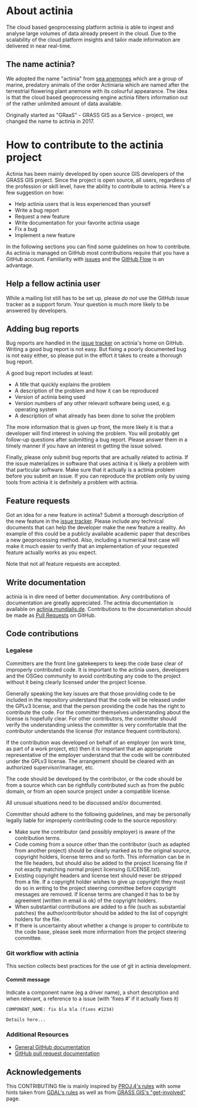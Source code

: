 # About actinia

The cloud based geoprocessing platform actinia is able to ingest and
analyse large volumes of data already present in the cloud. Due to the
scalability of the cloud platform insights and tailor made information
are delivered in near real-time.

## The name actinia?

We adopted the name "actinia" from [sea anemones](https://en.wikipedia.org/wiki/Sea_anemone)
which are a group of marine, predatory animals of the order Actiniaria which are named
after the terrestrial flowering plant anemone with its colourful
appearance. The idea is that the cloud based geoprocessing engine
actinia filters information out of the rather unlimited amount of data
available.

Originally started as "GRaaS" - GRASS GIS as a Service - project, we changed the
name to actinia in 2017.

# How to contribute to the actinia project

Actinia has been mainly developed by open source GIS developers of the GRASS GIS project.
Since the project is open source, all users, regardless of the profession or skill level,
have the ability to contribute to actinia. Here's a few suggestion on how:

* Help actinia users that is less experienced than yourself
* Write a bug report
* Request a new feature
* Write documentation for your favorite actinia usage
* Fix a bug
* Implement a new feature

In the following sections you can find some guidelines on how to contribute.
As actinia is managed on GitHub most contributions require that you have a GitHub
account. Familiarity with [issues](https://guides.github.com/features/issues/) and
the [GitHub Flow](https://guides.github.com/introduction/flow/) is an advantage.

## Help a fellow actinia user

While a mailing list still has to be set up, please *do not* use the GitHub issue tracker
as a support forum. Your question is much more likely to be answered by developers.

## Adding bug reports

Bug reports are handled in the [issue tracker](https://github.com/mundialis/actinia_core/issues)
on actinia's home on GitHub. Writing a good bug report is not easy. But fixing a poorly
documented bug is not easy either, so please put in the effort it takes to create a
thorough bug report.

A good bug report includes at least:

* A title that quickly explains the problem
* A description of the problem and how it can be reproduced
* Version of actinia being used
* Version numbers of any other relevant software being used, e.g. operating system
* A description of what already has been done to solve the problem

The more information that is given up front, the more likely it is that a developer
will find interest in solving the problem. You will probably get follow-up questions
after submitting a bug report. Please answer them in a timely manner if you have an
interest in getting the issue solved.

Finally, please only submit bug reports that are actually related to actinia. If the
issue materializes in software that uses actinia it is likely a problem with that
particular software. Make sure that it actually is a actinia problem before you submit
an issue. If you can reproduce the problem only by using tools from actinia it is
definitely a problem with actinia.

## Feature requests

Got an idea for a new feature in actinia? Submit a thorough description of the new
feature in the [issue tracker](https://github.com/mundialis/actinia_core/issues). Please
include any technical documents that can help the developer make the new feature a
reality. An example of this could be a publicly available academic paper that
describes a new geoprocessing method. Also, including a numerical test case will make it
much easier to verify that an implementation of your requested feature actually
works as you expect.

Note that not all feature requests are accepted.

## Write documentation

actinia is in dire need of better documentation. Any contributions of documentation
are greatly appreciated. The actinia documentation is available on
[actinia.mundialis.de](https://actinia.mundialis.de/).
Contributions to the documentation should be made as [Pull Requests](https://github.com/mundialis/actinia_core/pulls)
on GitHub.

## Code contributions

### Legalese
Committers are the front line gatekeepers to keep the code base clear of improperly contributed code.
It is important to the actinia users, developers and the OSGeo community to avoid contributing any
code to the project without it being clearly licensed under the project license.

Generally speaking the key issues are that those providing code to be included in the repository
understand that the code will be released under the GPLv3 license, and that the person providing
the code has the right to contribute the code. For the committer themselves understanding about
the license is hopefully clear. For other contributors, the committer should verify the understanding
unless the committer is very comfortable that the contributor understands the license (for
instance frequent contributors).

If the contribution was developed on behalf of an employer (on work time, as part of a work project,
etc) then it is important that an appropriate representative of the employer understand that the
code will be contributed under the GPLv3 license. The arrangement should be cleared with an
authorized supervisor/manager, etc.

The code should be developed by the contributor, or the code should be from a source which can be
rightfully contributed such as from the public domain, or from an open source project under a
compatible license.

All unusual situations need to be discussed and/or documented.

Committer should adhere to the following guidelines, and may be personally legally liable for
improperly contributing code to the source repository:

* Make sure the contributor (and possibly employer) is aware of the contribution terms.
* Code coming from a source other than the contributor (such as adapted from another project)
  should be clearly marked as to the original source, copyright holders, license terms and so forth.
  This information can be in the file headers, but should also be added to the project licensing
  file if not exactly matching normal project licensing (LICENSE.txt).
* Existing copyright headers and license text should never be stripped from a file. If a copyright
  holder wishes to give up copyright they must do so in writing to the project steering committee
  before copyright messages are removed. If license terms are changed it has to be by agreement
  (written in email is ok) of the copyright holders.
* When substantial contributions are added to a file (such as substantial patches) the
  author/contributor should be added to the list of copyright holders for the file.
* If there is uncertainty about whether a change is proper to contribute to the code base, please
  seek more information from the project steering committee.

### Git workflow with actinia

This section collects best practices for the use of git in actinia development.

#### Commit message

Indicate a component name (eg a driver name), a short description and when
relevant, a reference to a issue (with 'fixes #' if it actually fixes it)

```
COMPONENT_NAME: fix bla bla (fixes #1234)

Details here...
```

### Additional Resources

* [General GitHub documentation](https://help.github.com/)
* [GitHub pull request documentation](https://help.github.com/articles/about-pull-requests/)

## Acknowledgements

This CONTRIBUTING file is mainly inspired by
[PROJ.4's rules](https://github.com/OSGeo/proj.4/blob/master/CONTRIBUTING.md) with some hints taken
from [GDAL's rules](https://github.com/OSGeo/gdal/blob/master/CONTRIBUTING.md) as well as
from [GRASS GIS's "get-involved"](https://grass.osgeo.org/get-involved/) page.
